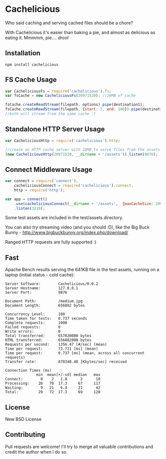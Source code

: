 Cachelicious
=============

Who said caching and serving cached files should be a chore? 

With Cachelicious it's easier than baking a pie, and almost as delicious as eating it. Mmmmm, pie.... *drool*


Installation
-----------

    npm install cachelicious


FS Cache Usage
-----

```js
var CacheliciousFs = require('cachelicious').fs;
var fsCache = new CacheliciousFs(20971520); //20MB of cache

fsCache.createReadStream(filepath, options).pipe(destination1);
fsCache.createReadStream(filepath, {start: 2, end: 100}).pipe(destination2);
//both will stream from the same cache :)

```

Standalone HTTP Server Usage
-----

```js
var CacheliciousHttp = require('cachelicious').http;

//create an HTTP cache server with 20MB to serve files from the assets directory
(new CacheliciousHttp(20971520, __dirname + '/assets')).listen(9876);	
```

Connect Middleware Usage
-----

```js
var connect = require('connect'),
    cacheliciousConnect = require('cachelicious').connect,
    http = require('http');

var app = connect()
	.use(cacheliciousConnect(__dirname + '/assets',  {maxCacheSize: 20971520}))
	.listen(3210);
```


Some test assets are included in the test/assets directory.

You can also try streaming video (and you should :D), like the Big Buck Bunny - http://www.bigbuckbunny.org/index.php/download/

Ranged HTTP requests are fully supported :)

Fast
-----

Apache Bench results serving the 641KB file in the test assets, running on a laptop (initial status - cold cache):
```
Server Software:        Cachelicious/0.0.2
Server Hostname:        127.0.0.1
Server Port:            9876

Document Path:          /medium.jpg
Document Length:        656882 bytes

Concurrency Level:      100
Time taken for tests:   0.737 seconds
Complete requests:      1000
Failed requests:        0
Write errors:           0
Total transferred:      657020000 bytes
HTML transferred:       656882000 bytes
Requests per second:    1356.47 [#/sec] (mean)
Time per request:       73.721 [ms] (mean)
Time per request:       0.737 [ms] (mean, across all concurrent requests)
Transfer rate:          870340.48 [Kbytes/sec] received

Connection Times (ms)
              min  mean[+/-sd] median   max
Connect:        0    2   1.8      2      10
Processing:    26   70  17.3     67     117
Waiting:        9   21   6.4     21      42
Total:         29   72  17.3     69     120
```

License
-----

New BSD License


Contributing
------------

Pull requests are welcome! I'll try to merge all valuable contributions and credit the author when I do so.